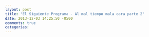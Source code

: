 ```yaml
---
layout: post
title: "El Siguiente Programa - Al mal tiempo mala cara parte 2"
date: 2013-12-03 14:25:50 -0500
comments: true
categories: 
---
```

